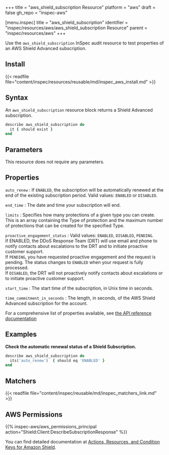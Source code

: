 +++
title = "aws_shield_subscription Resource"
platform = "aws"
draft = false
gh_repo = "inspec-aws"

[menu.inspec]
title = "aws_shield_subscription"
identifier = "inspec/resources/aws/aws_shield_subscription Resource"
parent = "inspec/resources/aws"
+++

Use the `aws_shield_subscription` InSpec audit resource to test properties of an AWS Shield Advanced subscription.

## Install

{{< readfile file="content/inspec/resources/reusable/md/inspec_aws_install.md" >}}

## Syntax

An `aws_shield_subscription` resource block returns a Shield Advanced subscription.

```ruby
describe aws_shield_subscription do
  it { should exist }
end
```


## Parameters

This resource does not require any parameters.

## Properties

`auto_renew`
: If `ENABLED`, the subscription will be automatically renewed at the end of the existing subscription period. Valid values: `ENABLED` or `DISABLED`.

`end_time`
: The date and time your subscription will end.

`limits`
: Specifies how many protections of a given type you can create. This is an array containing the Type of protection and the maximum number of protections that can be created for the specified Type.

`proactive_engagement_status`
: Valid values: `ENABLED`, `DISABLED`, `PENDING`. <br> If ENABLED, the DDoS Response Team (DRT) will use email and phone to notify contacts about escalations to the DRT and to initiate proactive customer support. <br/> If `PENDING`, you have requested proactive engagement and the request is pending. The status changes to `ENABLED` when your request is fully processed. <br/> If `DISABLED`, the DRT will not proactively notify contacts about escalations or to initiate proactive customer support.

`start_time`
: The start time of the subscription, in Unix time in seconds.

`time_commitment_in_seconds`
: The length, in seconds, of the AWS Shield Advanced subscription for the account.

For a comprehensive list of properties available, see [the API reference documentation](https://docs.aws.amazon.com/waf/latest/DDOSAPIReference/API_Subscription.html)

## Examples

**Check the automatic renewal status of a Shield Subscription.**

```ruby
describe aws_shield_subscription do
  its('auto_renew')  { should eq 'ENABLED' }
end
```

## Matchers

{{< readfile file="content/inspec/reusable/md/inspec_matchers_link.md" >}}

## AWS Permissions

{{% inspec-aws/aws_permissions_principal action="Shield:Client:DescribeSubscriptionResponse" %}}

You can find detailed documentation at [Actions, Resources, and Condition Keys for Amazon Shield](https://docs.aws.amazon.com/IAM/latest/UserGuide/list_awsshield.html).
